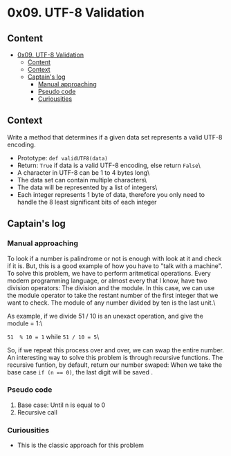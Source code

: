 # 0x09. UTF-8 Validation

## Content

- [0x09. UTF-8 Validation](#0x09-utf-8-validation)
  - [Content](#content)
  - [Context](#context)
  - [Captain's log](#captains-log)
    - [Manual approaching](#manual-approaching)
    - [Pseudo code](#pseudo-code)
    - [Curiousities](#curiousities)

## Context

Write a method that determines if a given data set represents a valid UTF-8 encoding.

- Prototype: ```def validUTF8(data)```
- Return: ```True``` if data is a valid UTF-8 encoding, else return ```False```\
- A character in UTF-8 can be 1 to 4 bytes long\
- The data set can contain multiple characters\
- The data will be represented by a list of integers\
- Each integer represents 1 byte of data, therefore you only need to handle the 8 least significant bits of each integer

## Captain's log

### Manual approaching

To look if a number is palindrome or not is enough with look at it and check if it is. But, this is a good example of how you have to "talk with a machine". To solve this problem, we have to perform aritmetical operations. Every modern programming language, or almost every that I know, have two division operators: The division and the module. In this case, we can use the module operator to take the restant number of the first integer that we want to check. The module of any number divided by ten is the last unit.\

As example, if we divide 51 / 10 is an unexact operation, and give the module = 1:\

```51  % 10 = 1``` while ```51 / 10 = 5```\

So, if we repeat this process over and over, we can swap the entire number. An interesting way to solve this problem is through recursive functions. The recursive funtion, by default, return our number swaped: When we take the base case ```if (n == 0)```, the last digit will be saved .

### Pseudo code

1. Base case: Until n is equal to 0
2. Recursive call

### Curiousities

- This is the classic approach for this problem
